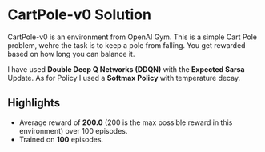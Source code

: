 # CartPole-v0 Solution

CartPole-v0 is an environment from OpenAI Gym. This is a simple Cart Pole problem, wehre the task is to keep a pole from falling. You get rewarded based on how long you can balance it.

I have used **Double Deep Q Networks (DDQN)** with the **Expected Sarsa** Update. As for Policy I used a **Softmax Policy** with temperature decay.

## Highlights
- Average reward of **200.0** (200 is the max possible reward in this environment) over 100 episodes.
- Trained on **100** episodes.